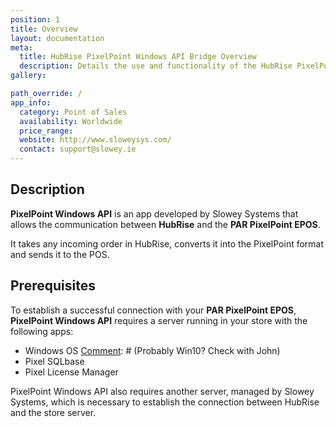```yaml
---
position: 1
title: Overview
layout: documentation
meta:
  title: HubRise PixelPoint Windows API Bridge Overview
  description: Details the use and functionality of the HubRise PixelPoint Bridge.
gallery:

path_override: /
app_info:
  category: Point of Sales
  availability: Worldwide
  price_range:
  website: http://www.sloweysys.com/
  contact: support@slowey.ie
---
```


[comment]: # 'include screenshots nof the HubRise Bridge'

## Description

**PixelPoint Windows API** is an app developed by Slowey Systems that allows the communication between **HubRise** and the **PAR PixelPoint EPOS**.

It takes any incoming order in HubRise, converts it into the PixelPoint format and sends it to the POS.

## Prerequisites

To establish a successful connection with your **PAR PixelPoint EPOS**, **PixelPoint Windows API** requires a server running in your store with the following apps:

- Windows OS [Comment]: # (Probably Win10? Check with John)
- Pixel SQLbase
- Pixel License Manager

PixelPoint Windows API also requires another server, managed by Slowey Systems, which is necessary to establish the connection between HubRise and the store server.
